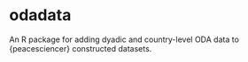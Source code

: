 # odadata
An R package for adding dyadic and country-level ODA data to {peacesciencer} constructed datasets.
